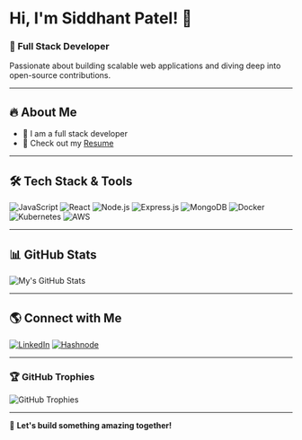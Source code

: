 # Hi, I'm Siddhant Patel! 👋

### 🚀 Full Stack Developer

Passionate about building scalable web applications and diving deep into open-source contributions.

---

## 🔥 About Me

- 🌱 I am a full stack developer
- 📄 Check out my [Resume](https://drive.google.com/file/d/1ztMYIo4-S3DyBI3Nb_ZhZ1qHeSqW-qZy/view?usp=sharing)

---

## 🛠 Tech Stack & Tools

![JavaScript](https://img.shields.io/badge/JavaScript-F7DF1E?style=for-the-badge&logo=javascript&logoColor=black)
![React](https://img.shields.io/badge/React-61DAFB?style=for-the-badge&logo=react&logoColor=black)
![Node.js](https://img.shields.io/badge/Node.js-339933?style=for-the-badge&logo=node-dot-js&logoColor=white)
![Express.js](https://img.shields.io/badge/Express.js-000000?style=for-the-badge&logo=express&logoColor=white)
![MongoDB](https://img.shields.io/badge/MongoDB-47A248?style=for-the-badge&logo=mongodb&logoColor=white)
![Docker](https://img.shields.io/badge/Docker-2496ED?style=for-the-badge&logo=docker&logoColor=white)
![Kubernetes](https://img.shields.io/badge/Kubernetes-326CE5?style=for-the-badge&logo=kubernetes&logoColor=white)
![AWS](https://img.shields.io/badge/AWS-FF9900?style=for-the-badge&logo=amazonaws&logoColor=white)

---

## 📊 GitHub Stats

![My's GitHub Stats](https://github-readme-stats.vercel.app/api?username=thesiddhantpatel&show_icons=true&theme=radical)

---

## 🌎 Connect with Me


[![LinkedIn](https://img.shields.io/badge/LinkedIn-0077B5?style=for-the-badge&logo=linkedin&logoColor=white)](https://www.linkedin.com/in/theSiddhantPatel/)
[![Hashnode](https://img.shields.io/badge/Hashnode-2962FF?style=for-the-badge&logo=hashnode&logoColor=white)](https://hashnode.com/@meayush)

---

### 🏆 GitHub Trophies

![GitHub Trophies](https://github-profile-trophy.vercel.app/?username=thesiddhantpatel&theme=darkhub)

---

🚀 **Let's build something amazing together!**
